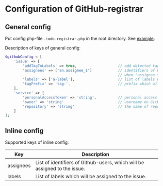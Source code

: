 # Configuration of GitHub-registrar

## General config

Put config php-file `.todo-registrar.php` in the root directory.
See [example](../../../examples/GitHub/.todo-registrar.php).

Description of keys of general config:
```php
$githubConfig = [
    'issue' => [
        'addTagToLabels' => true,                   // add detected tag into list of issue labels or not
        'assignees' => ['an.assignee_1']            // identifiers of Github-users, which will be assigned to ticket
                                                    // when "assignee-suffix" was not used with tag.
        'labels' => ['a-label'],                    // list of labels which will be set to issue
        'tagPrefix' => 'tag-',                      // prefix which will be added to tag when "addTagToLabels=true"
    ],
    'service' => [
        'personalAccessToken' => 'string',          // personal access-token
        'owner' => 'string'                         // username on GitHub
        'repository' => 'string'                    // the name of repository (part URL to repository)
    ]
];
```

## Inline config

Supported keys of inline config:

| Key       | Description                                                               |
|-----------|---------------------------------------------------------------------------|
| assignees | List of identifiers of Github-users, which will be assigned to the issue. |
| labels    | List of labels which will be assigned to the issue.                       |
